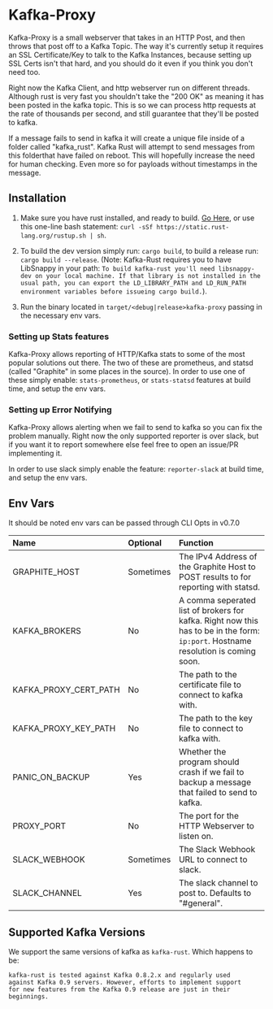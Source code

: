 # Kafka-Proxy #

Kafka-Proxy is a small webserver that takes in an HTTP Post, and then throws that post off to a Kafka
Topic. The way it's currently setup it requires an SSL Certificate/Key to talk to the Kafka Instances,
because setting up SSL Certs isn't that hard, and you should do it even if you think you don't need
too.

Right now the Kafka Client, and http webserver run on different threads. Although rust is very fast
you shouldn't take the "200 OK" as meaning it has been posted in the kafka topic. This is so we can
process http requests at the rate of thousands per second, and still guarantee that they'll be
posted to kafka.

If a message fails to send in kafka it will create a unique file inside of a folder called "kafka_rust".
Kafka Rust will attempt to send messages from this folderthat have failed on reboot. This will
hopefully increase the need for human checking. Even more so for payloads without timestamps in the message.

## Installation ##

1. Make sure you have rust installed, and ready to build. [Go Here][rust_link], or use this one-line bash statement:
  `curl -sSf https://static.rust-lang.org/rustup.sh | sh`.

2. To build the dev version simply run: `cargo build`, to build a release run: `cargo build --release`.
  (Note: Kafka-Rust requires you to have LibSnappy in your path: ```To build kafka-rust you'll need libsnappy-dev on your local machine. If that library is not installed in the usual path, you can export the LD_LIBRARY_PATH and LD_RUN_PATH environment variables before issueing cargo build.```).

3. Run the binary located in `target/<debug|release>kafka-proxy` passing in the necessary env vars.

### Setting up Stats features ###

Kafka-Proxy allows reporting of HTTP/Kafka stats to some of the most popular solutions out there.
The two of these are prometheus, and statsd (called "Graphite" in some places in the source).
In order to use one of these simply enable: `stats-prometheus`, or `stats-statsd` features at build time,
and setup the env vars.

### Setting up Error Notifying ###

Kafka-Proxy allows alerting when we fail to send to kafka so you can fix the problem manually.
Right now the only supported reporter is over slack, but if you want it to report somewhere else feel
free to open an issue/PR implementing it.

In order to use slack simply enable the feature: `reporter-slack` at build time, and setup the env vars.

## Env Vars ##

It should be noted env vars can be passed through CLI Opts in v0.7.0

| Name                  | Optional  | Function                                                                                                                          |
|:----------------------|:----------|:----------------------------------------------------------------------------------------------------------------------------------|
| GRAPHITE_HOST         | Sometimes | The IPv4 Address of the Graphite Host to POST results to for reporting with statsd.                                               |
| KAFKA_BROKERS         | No        | A comma seperated list of brokers for kafka. Right now this has to be in the form: `ip:port`. Hostname resolution is coming soon. |
| KAFKA_PROXY_CERT_PATH | No        | The path to the certificate file to connect to kafka with.                                                                        |
| KAFKA_PROXY_KEY_PATH  | No        | The path to the key file to connect to kafka with.                                                                                |
| PANIC_ON_BACKUP       | Yes       | Whether the program should crash if we fail to backup a message that failed to send to kafka.                                     |
| PROXY_PORT            | No        | The port for the HTTP Webserver to listen on.                                                                                     |
| SLACK_WEBHOOK         | Sometimes | The Slack Webhook URL to connect to slack.                                                                                        |
| SLACK_CHANNEL         | Yes       | The slack channel to post to. Defaults to "#general".                                                                             |

## Supported Kafka Versions ##

We support the same versions of kafka as `kafka-rust`. Which happens to be:
```
kafka-rust is tested against Kafka 0.8.2.x and regularly used
against Kafka 0.9 servers. However, efforts to implement support
for new features from the Kafka 0.9 release are just in their
beginnings.
```

[rust_link]: https://www.rust-lang.org/en-US/downloads.html
